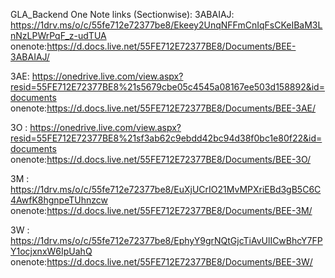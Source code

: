 GLA_Backend
One Note links (Sectionwise):
3ABAIAJ: https://1drv.ms/o/c/55fe712e72377be8/Ekeey2UnqNFFmCnIqFsCKeIBaM3LnNzLPWrPqF_z-udTUA
onenote:https://d.docs.live.net/55FE712E72377BE8/Documents/BEE-3ABAIAJ/


3AE: https://onedrive.live.com/view.aspx?resid=55FE712E72377BE8%21s5679cbe05c4545a08167ee503d158892&id=documents
onenote:https://d.docs.live.net/55FE712E72377BE8/Documents/BEE-3AE/


3O : https://onedrive.live.com/view.aspx?resid=55FE712E72377BE8%21sf3ab62c9ebdd42bc94d38f0bc1e80f22&id=documents
onenote:https://d.docs.live.net/55FE712E72377BE8/Documents/BEE-3O/


3M : https://1drv.ms/o/c/55fe712e72377be8/EuXjUCrIO21MvMPXriEBd3gB5C6C4AwfK8hgnpeTUhnzcw
onenote:https://d.docs.live.net/55FE712E72377BE8/Documents/BEE-3M/


3W : https://1drv.ms/o/c/55fe712e72377be8/EphyY9grNQtGjcTiAvUlICwBhcY7FPY1ocjxnxW6IpUahQ
onenote:https://d.docs.live.net/55FE712E72377BE8/Documents/BEE-3W/
